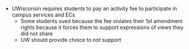 - UWisconsin requires students to pay an activity fee to participate in campus services and ECs
	- Some students sued because the fee violates their 1st amendment rights because it forces them to support expressions of views they did not share
	- UW should provide choice to not support 